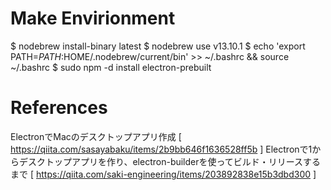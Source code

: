 # Make Envirionment
$ nodebrew install-binary latest
$ nodebrew use v13.10.1
$ echo 'export PATH=$PATH:$HOME/.nodebrew/current/bin' >> ~/.bashrc && source ~/.bashrc
$ sudo npm -d install electron-prebuilt

# References
ElectronでMacのデスクトップアプリ作成
[ https://qiita.com/sasayabaku/items/2b9bb646f1636528ff5b ]
Electronで1からデスクトップアプリを作り、electron-builderを使ってビルド・リリースするまで
[ https://qiita.com/saki-engineering/items/203892838e15b3dbd300 ]
